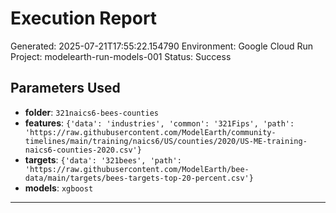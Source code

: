 
# Execution Report

Generated: 2025-07-21T17:55:22.154790
Environment: Google Cloud Run
Project: modelearth-run-models-001
Status: Success

## Parameters Used
- **folder**: `321naics6-bees-counties`
- **features**: `{'data': 'industries', 'common': '321Fips', 'path': 'https://raw.githubusercontent.com/ModelEarth/community-timelines/main/training/naics6/US/counties/2020/US-ME-training-naics6-counties-2020.csv'}`
- **targets**: `{'data': '321bees', 'path': 'https://raw.githubusercontent.com/ModelEarth/bee-data/main/targets/bees-targets-top-20-percent.csv'}`
- **models**: `xgboost`

---
